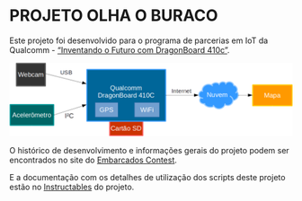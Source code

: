 PROJETO OLHA O BURACO
=======================

Este projeto foi desenvolvido para o programa de parcerias em IoT da Qualcomm - [“Inventando o Futuro com DragonBoard 410c”](https://contest.embarcados.com.br/inventando-o-futuro-com-dragonboard-410c/).

[![olha-o-buraco](https://github.com/MakerHubBR/olha-o-buraco/raw/master/images/block_diagram.png)](https://www.instructables.com/id/Sistema-Para-Mapeamento-De-Buracos-Em-Vias-P%C3%BAblica/)

O histórico de desenvolvimento e informações gerais do projeto podem ser encontrados no site do [Embarcados Contest](https://contest.embarcados.com.br/projetos/olha-o-buraco/).

E a documentação com os detalhes de utilização dos scripts deste projeto estão no [Instructables]() do projeto.

